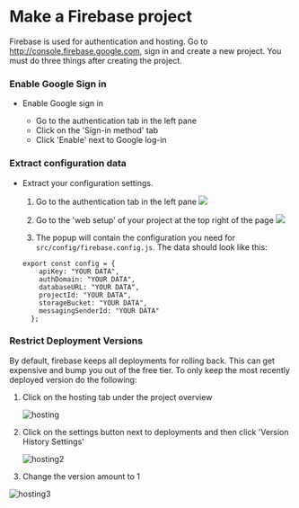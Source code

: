 # Make a Firebase project

Firebase is used for authentication and hosting. Go to http://console.firebase.google.com, sign in and create a new project. You must do three things after creating the project.

### Enable Google Sign in

- Enable Google sign in

  - Go to the authentication tab in the left pane
  - Click on the 'Sign-in method' tab
  - Click 'Enable' next to Google log-in




### Extract configuration data

- Extract your configuration settings.

  1. Go to the authentication tab in the left pane
     ![](C:/Users/ak101/Documents/SeniorProject/PresenceVR-UI/docs/authentication.JPG)

  2. Go to the 'web setup' of your project at the top right of the page
     ![](C:/Users/ak101/Documents/SeniorProject/PresenceVR-UI/docs/websetup.JPG)

  3. The popup will contain the configuration you need for `src/config/firebase.config.js`. The data should look like this:

  ```
  export const config = {
      apiKey: "YOUR DATA",
      authDomain: "YOUR DATA",
      databaseURL: "YOUR DATA",
      projectId: "YOUR DATA",
      storageBucket: "YOUR DATA",
      messagingSenderId: "YOUR DATA"
    };
  ```



### Restrict Deployment Versions

By default, firebase keeps all deployments for rolling back. This can get expensive and bump you out of the free tier. To only keep the most recently deployed version do the following:

1. Click on the hosting tab under the project overview

   ![hosting](C:\Users\ak101\Documents\SeniorProject\PresenceVR-UI\docs\hosting.JPG)

2. Click on the  settings button next to deployments and then click 'Version History Settings'

   ![hosting2](C:\Users\ak101\Documents\SeniorProject\PresenceVR-UI\docs\hosting2.JPG)

3. Change the version amount to 1

![hosting3](C:\Users\ak101\Documents\SeniorProject\PresenceVR-UI\docs\hosting3.JPG)